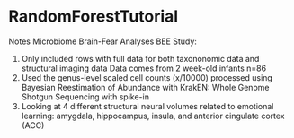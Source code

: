# RandomForestTutorial

Notes Microbiome Brain-Fear Analyses BEE Study:
1)	Only included rows with full data for both taxononomic data and structural imaging data
   Data comes from  2 week-old infants 
   n=86
3)	Used the genus-level scaled cell counts (x/10000) processed using Bayesian Reestimation of Abundance with KrakEN:
  Whole Genome Shotgun Sequencing with spike-in
5)	Looking at 4 different structural neural volumes related to emotional learning: amygdala, hippocampus, insula, and anterior cingulate cortex (ACC)

 
